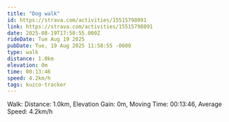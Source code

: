 ```yaml
---
title: "Dog walk"
id: https://strava.com/activities/15515798091
link: https://strava.com/activities/15515798091
date: 2025-08-19T17:58:55.000Z
rideDate: Tue Aug 19 2025
pubDate: Tue, 19 Aug 2025 11:58:55 -0600
type: walk
distance: 1.0km
elevation: 0m
time: 00:13:46
speed: 4.2km/h
tags: kuzco-tracker
---
```

Walk: Distance: 1.0km, Elevation Gain: 0m, Moving Time: 00:13:46, Average Speed: 4.2km/h